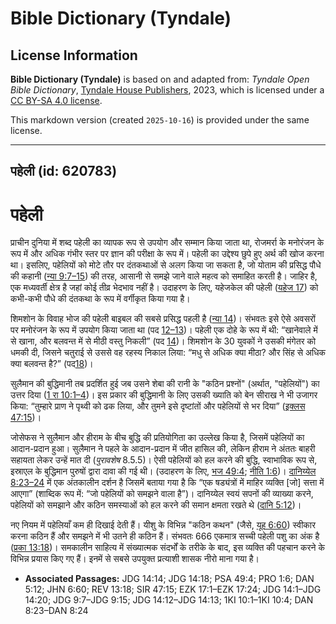 # Bible Dictionary (Tyndale)

## License Information

**Bible Dictionary (Tyndale)** is based on and adapted from: _Tyndale Open Bible Dictionary_, [Tyndale House Publishers](https://tyndaleopenresources.com/), 2023, which is licensed under a [CC BY-SA 4.0 license](https://creativecommons.org/licenses/by-sa/4.0/legalcode.en).

This markdown version (created `2025-10-16`) is provided under the same license.



--------------------------------

## पहेली (id: 620783)

पहेली
=====

प्राचीन दुनिया में शब्द पहेली का व्यापक रूप से उपयोग और सम्मान किया जाता था, रोजमर्रा के मनोरंजन के रूप में और अधिक गंभीर स्तर पर ज्ञान की परीक्षा के रूप में। पहेली का उद्देश्य छुपे हुए अर्थ की खोज करना था। इसलिए, पहेलियों को मोटे तौर पर दंतकथाओं से अलग किया जा सकता है, जो योताम की प्रसिद्ध पौधे की कहानी ([न्या 9:7–15](https://ref.ly/Judg9:7-Judg9:15)) की तरह, आसानी से समझे जाने वाले महत्व को समाहित करती है। जाहिर है, एक मध्यवर्ती क्षेत्र है जहां कोई तीव्र भेदभाव नहीं है। उदाहरण के लिए, यहेजकेल की पहेली ([यहेज 17](https://ref.ly/Ezek17:1-Ezek17:24)) को कभी\-कभी पौधे की दंतकथा के रूप में वर्गीकृत किया गया है।

शिमशोन के विवाह भोज की पहेली बाइबल की सबसे प्रसिद्ध पहली है ([न्या 14](https://ref.ly/Judg14:1-Judg14:20))। संभवतः इसे ऐसे अवसरों पर मनोरंजन के रूप में उपयोग किया जाता था (पद [12–13](https://ref.ly/Judg14:12-Judg14:13))। पहेली एक दोहे के रूप में थी: “खानेवाले में से खाना, और बलवन्त में से मीठी वस्तु निकली” (पद [14](https://ref.ly/Judg14:14))। शिमशोन के 30 युवकों ने उसकी मंगेतर को धमकी दी, जिसने चतुराई से उससे वह रहस्य निकाल लिया: “मधु से अधिक क्या मीठा? और सिंह से अधिक क्या बलवन्त है?” (पद[18](https://ref.ly/Judg14:18))।

सुलैमान की बुद्धिमानी तब प्रदर्शित हुई जब उसने शेबा की रानी के "कठिन प्रश्नों" (अर्थात, "पहेलियों") का उत्तर दिया ([1 रा 10:1–4](https://ref.ly/1Kgs10:1-1Kgs10:4))। इस प्रकार की बुद्धिमानी के लिए उसकी ख्याति को बेन सीराख ने भी उजागर किया: “तुम्हारे प्राण ने पृथ्वी को ढक लिया, और तुमने इसे दृष्टांतों और पहेलियों से भर दिया” ([इक्लस 47:15](https://ref.ly/Sir47:15))।

जोसेफस ने सुलैमान और हीराम के बीच बुद्धि की प्रतियोगिता का उल्लेख किया है, जिसमें पहेलियों का आदान\-प्रदान हुआ। सुलैमान ने पहले के आदान\-प्रदान में जीत हासिल की, लेकिन हीराम ने अंततः बाहरी सहायता लेकर उन्हें मात दी (*पुरावशेष* 8\.5\.5\)। ऐसी पहेलियों को हल करने की बुद्धि, स्वाभाविक रूप से, इस्राएल के बुद्धिमान पुरुषों द्वारा दावा की गई थी। (उदाहरण के लिए, [भज 49:4](https://ref.ly/Ps49:4); [नीति 1:6](https://ref.ly/Prov1:6))। [दानिय्येल 8:23–24](https://ref.ly/Dan8:23-Dan8:24) में एक अंतकालीन दर्शन है जिसमें बताया गया है कि “एक षड्यंत्रों में माहिर व्यक्ति \[जो] सत्ता में आएगा” (शाब्दिक रूप में: “जो पहेलियों को समझने वाला है”)। दानिय्येल स्वयं सपनों की व्याख्या करने, पहेलियों को समझाने और कठिन समस्याओं को हल करने की समान क्षमता रखते थे ([दानि 5:12](https://ref.ly/Dan5:12))।

नए नियम में पहेलियाँ कम ही दिखाई देती हैं। यीशु के विभिन्न "कठिन कथन" (जैसे, [यूह 6:60](https://ref.ly/John6:60)) स्वीकार करना कठिन हैं और समझने में भी उतने ही कठिन हैं। संभवतः 666 एकमात्र सच्ची पहेली पशु का अंक है ([प्रका 13:18](https://ref.ly/Rev13:18))। समकालीन साहित्य में संख्यात्मक संदर्भों के तरीके के बाद, इस व्यक्ति की पहचान करने के विभिन्न प्रयास किए गए हैं। इनमें से सबसे उपयुक्त प्रत्याशी शासक नीरो माना गया है। 

* **Associated Passages:** JDG 14:14; JDG 14:18; PSA 49:4; PRO 1:6; DAN 5:12; JHN 6:60; REV 13:18; SIR 47:15; EZK 17:1–EZK 17:24; JDG 14:1–JDG 14:20; JDG 9:7–JDG 9:15; JDG 14:12–JDG 14:13; 1KI 10:1–1KI 10:4; DAN 8:23–DAN 8:24

